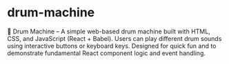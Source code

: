 # drum-machine
🎵 Drum Machine – A simple web-based drum machine built with HTML, CSS, and JavaScript (React + Babel). Users can play different drum sounds using interactive buttons or keyboard keys. Designed for quick fun and to demonstrate fundamental React component logic and event handling.
